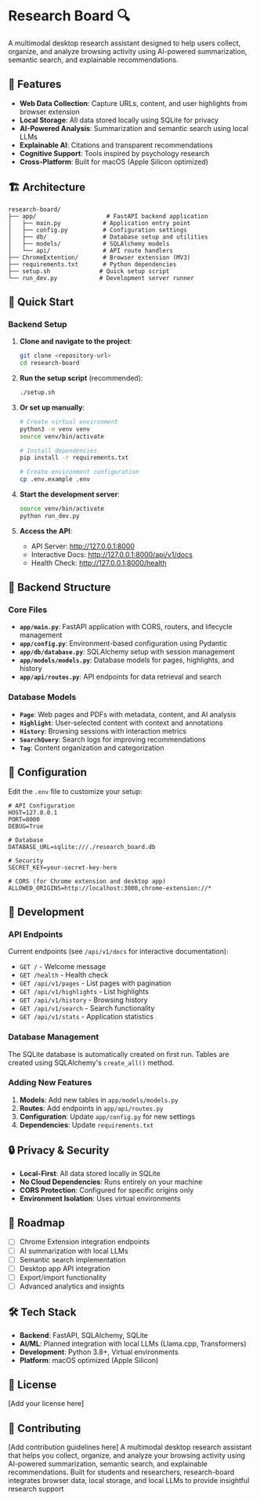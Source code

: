 # Research Board 🔍

A multimodal desktop research assistant designed to help users collect, organize, and analyze browsing activity using AI-powered summarization, semantic search, and explainable recommendations.

## 🌟 Features

- **Web Data Collection**: Capture URLs, content, and user highlights from browser extension
- **Local Storage**: All data stored locally using SQLite for privacy
- **AI-Powered Analysis**: Summarization and semantic search using local LLMs
- **Explainable AI**: Citations and transparent recommendations
- **Cognitive Support**: Tools inspired by psychology research
- **Cross-Platform**: Built for macOS (Apple Silicon optimized)

## 🏗️ Architecture

```
research-board/
├── app/                    # FastAPI backend application
│   ├── main.py            # Application entry point
│   ├── config.py          # Configuration settings
│   ├── db/                # Database setup and utilities
│   ├── models/            # SQLAlchemy models
│   └── api/               # API route handlers
├── ChromeExtention/       # Browser extension (MV3)
├── requirements.txt       # Python dependencies
├── setup.sh              # Quick setup script
└── run_dev.py            # Development server runner
```

## 🚀 Quick Start

### Backend Setup

1. **Clone and navigate to the project**:
   ```bash
   git clone <repository-url>
   cd research-board
   ```

2. **Run the setup script** (recommended):
   ```bash
   ./setup.sh
   ```

3. **Or set up manually**:
   ```bash
   # Create virtual environment
   python3 -m venv venv
   source venv/bin/activate
   
   # Install dependencies
   pip install -r requirements.txt
   
   # Create environment configuration
   cp .env.example .env
   ```

4. **Start the development server**:
   ```bash
   source venv/bin/activate
   python run_dev.py
   ```

5. **Access the API**:
   - API Server: http://127.0.0.1:8000
   - Interactive Docs: http://127.0.0.1:8000/api/v1/docs
   - Health Check: http://127.0.0.1:8000/health

## 📁 Backend Structure

### Core Files

- **`app/main.py`**: FastAPI application with CORS, routers, and lifecycle management
- **`app/config.py`**: Environment-based configuration using Pydantic
- **`app/db/database.py`**: SQLAlchemy setup with session management
- **`app/models/models.py`**: Database models for pages, highlights, and history
- **`app/api/routes.py`**: API endpoints for data retrieval and search

### Database Models

- **`Page`**: Web pages and PDFs with metadata, content, and AI analysis
- **`Highlight`**: User-selected content with context and annotations
- **`History`**: Browsing sessions with interaction metrics
- **`SearchQuery`**: Search logs for improving recommendations
- **`Tag`**: Content organization and categorization

## 🔧 Configuration

Edit the `.env` file to customize your setup:

```env
# API Configuration
HOST=127.0.0.1
PORT=8000
DEBUG=True

# Database
DATABASE_URL=sqlite:///./research_board.db

# Security
SECRET_KEY=your-secret-key-here

# CORS (for Chrome extension and desktop app)
ALLOWED_ORIGINS=http://localhost:3000,chrome-extension://*
```

## 🧪 Development

### API Endpoints

Current endpoints (see `/api/v1/docs` for interactive documentation):

- `GET /` - Welcome message
- `GET /health` - Health check
- `GET /api/v1/pages` - List pages with pagination
- `GET /api/v1/highlights` - List highlights
- `GET /api/v1/history` - Browsing history
- `GET /api/v1/search` - Search functionality
- `GET /api/v1/stats` - Application statistics

### Database Management

The SQLite database is automatically created on first run. Tables are created using SQLAlchemy's `create_all()` method.

### Adding New Features

1. **Models**: Add new tables in `app/models/models.py`
2. **Routes**: Add endpoints in `app/api/routes.py`
3. **Configuration**: Update `app/config.py` for new settings
4. **Dependencies**: Update `requirements.txt`

## 🔒 Privacy & Security

- **Local-First**: All data stored locally in SQLite
- **No Cloud Dependencies**: Runs entirely on your machine
- **CORS Protection**: Configured for specific origins only
- **Environment Isolation**: Uses virtual environments

## 🎯 Roadmap

- [ ] Chrome Extension integration endpoints
- [ ] AI summarization with local LLMs
- [ ] Semantic search implementation
- [ ] Desktop app API integration
- [ ] Export/import functionality
- [ ] Advanced analytics and insights

## 🛠️ Tech Stack

- **Backend**: FastAPI, SQLAlchemy, SQLite
- **AI/ML**: Planned integration with local LLMs (Llama.cpp, Transformers)
- **Development**: Python 3.8+, Virtual environments
- **Platform**: macOS optimized (Apple Silicon)

## 📝 License

[Add your license here]

## 🤝 Contributing

[Add contribution guidelines here]
A multimodal desktop research assistant that helps you collect, organize, and analyze your browsing activity using AI-powered summarization, semantic search, and explainable recommendations. Built for students and researchers, research-board integrates browser data, local storage, and local LLMs to provide insightful research support

